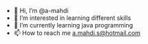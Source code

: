 - 👋 Hi, I’m @a-mahdi
- 👀 I’m interested in learning different skills
- 🌱 I’m currently learning java programming
- 📫 How to reach me a.mahdi.s@hotmail.com

<!---
a-mahdi/a-mahdi is a ✨ special ✨ repository because its `README.md` (this file) appears on your GitHub profile.
You can click the Preview link to take a look at your changes.
--->
